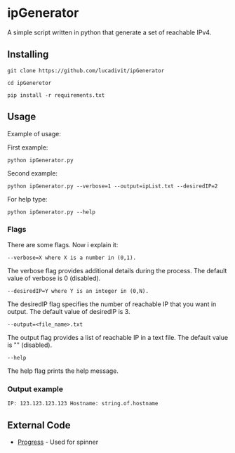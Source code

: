 # ipGenerator

A simple script written in python that generate a set of reachable IPv4.

## Installing

```
git clone https://github.com/lucadivit/ipGenerator

cd ipGeneretor

pip install -r requirements.txt
```

## Usage

Example of usage:

First example:

```
python ipGenerator.py
```

Second example:
```
python ipGenerator.py --verbose=1 --output=ipList.txt --desiredIP=2
```

For help type:

```
python ipGenerator.py --help
```

### Flags

There are some flags. Now i explain it:

```
--verbose=X where X is a number in (0,1).
```

The verbose flag provides additional details during the process.
The default value of verbose is 0 (disabled).

```
--desiredIP=Y where Y is an integer in (0,N).
```

The desiredIP flag specifies the number of reachable IP that you want in output.
The default value of desiredIP is 3.

```
--output=<file_name>.txt 
```

The output flag provides a list of reachable IP in a text file.
The default value is "" (disabled).

```
--help 
```

The help flag prints the help message.

### Output example

```
IP: 123.123.123.123 Hostname: string.of.hostname
```

## External Code

* [Progress](https://github.com/verigak/progress/) - Used for spinner



